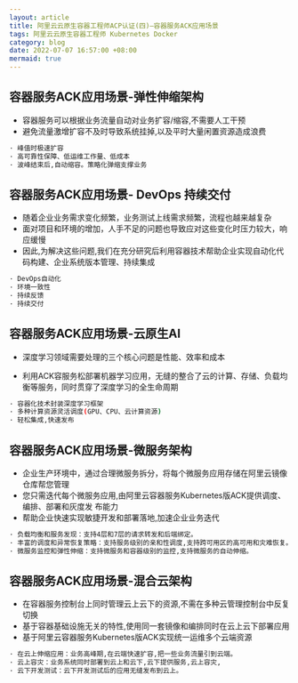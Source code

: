 ```yaml
---
layout: article
title: 阿里云云原生容器工程师ACP认证(四)—容器服务ACK应用场景
tags: 阿里云云原生容器工程师 Kubernetes Docker
category: blog
date: 2022-07-07 16:57:00 +08:00
mermaid: true
---
```


## 容器服务ACK应用场景-弹性伸缩架构

- 容器服务可以根据业务流量自动对业务扩容/缩容,不需要人工干预
- 避免流量激增扩容不及时导致系统挂掉,以及平时大量闲置资源造成浪费

```bash
· 峰值时极速扩容
· 高可靠性保障、低运维工作量、低成本
· 波峰结束后,自动缩容。策略化弹缩支撑业务
```

## 容器服务ACK应用场景- DevOps 持续交付

- 随着企业业务需求变化频繁，业务测试上线需求频繁，流程也越来越复杂
- 面对项目和环境的增加，人手不足的问题也导致应对这些变化时压力较大，响应缓慢
- 因此,为解决这些问题,我们在充分研究后利用容器技术帮助企业实现自动化代码构建、企业系统版本管理、持续集成

```bash
· DevOps自动化
· 环境一致性
· 持续反馈
· 持续交付
```

## 容器服务ACK应用场景-云原生AI

- 深度学习领域需要处理的三个核心问题是性能、效率和成本

- 利用ACK容服务松部署机器学习应用，无缝的整合了云的计算、存储、负载均衡等服务，同时贯穿了深度学习的全生命周期

```bash
· 容器化技术封装深度学习框架
· 多种计算资源灵活调度(GPU、CPU、云计算资源)
· 轻松集成,快速发布
```

## 容器服务ACK应用场景-微服务架构

- 企业生产环境中，通过合理微服务拆分，将每个微服务应用存储在阿里云镜像仓库帮您管理
- 您只需迭代每个微服务应用,由阿里云容器服务Kubernetes版ACK提供调度、编排、部署和灰度发 布能力
- 帮助企业快速实现敏捷开发和部署落地,加速企业业务迭代

```bash
· 负载均衡和服务发现：支持4层和7层的请求转发和后端绑定。
· 丰富的调度和异常恢复策略：支持服务级别的亲和性调度,支持跨可用区的高可用和灾难恢复。
· 微服务监控和弹性伸缩：支持微服务和容器级别的监控,支持微服务的自动伸缩。
```

## 容器服务ACK应用场景-混合云架构
- 在容器服务控制台上同时管理云上云下的资源,不需在多种云管理控制台中反复切换
- 基于容器基础设施无关的特性,使用同一套镜像和编排同时在云上云下部署应用
- 基于阿里云容器服务Kubernetes版ACK实现统一运维多个云端资源

```bash
· 在云上伸缩应用：业务高峰期,在云端快速扩容,把一些业务流量引到云端。
· 云上容灾：业务系统同时部署到云上和云下,云下提供服务,云上容灾,
· 云下开发测试：云下开发测试后的应用无缝发布到云上。
```
